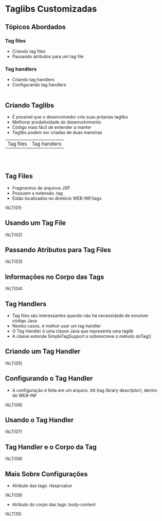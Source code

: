 # Taglibs Customizadas

## Tópicos Abordados
### Tag files
- Criando tag files
- Passando atributos para um tag file
### Tag handlers
- Criando tag handlers
- Configurando tag handlers
<br><br>
## Criando Taglibs

- É possível que o desenvolvedor crie suas
próprias taglibs
- Melhorar produtividade do desenvolvimento
- Código mais fácil de entender a manter
- Taglibs podem ser criadas de duas maneiras
<table>
<tr>
    <td>Tag files</td>
     <td>Tag handlers</td>
</tr>
</table>

<br><br>

## Tag Files

- Fragmentos de arquivos JSP
- Possuem a extensão .tag
- Estão localizados no diretório WEB-INF/tags

!ALT(01)

## Usando um Tag File

!ALT(02)

## Passando Atributos para Tag Files

!ALT(03)

## Informações no Corpo das Tags

!ALT(04)

## Tag Handlers

- Tag files são interessantes quando não há
necessidade de envolver código Java
- Nestes casos, é melhor usar um tag handler
- O Tag Handler é uma classe Java que
representa uma taglib
- A classe estende SimpleTagSupport e
sobrescreve o método doTag()

## Criando um Tag Handler

!ALT(05)

## Configurando o Tag Handler

- A configuração é feita em um arquivo .tld
(tag library descriptor), dentro de WEB-INF

!ALT(06)

## Usando o Tag Handler

!ALT(07)

## Tag Handler e o Corpo da Tag

!ALT(08)

## Mais Sobre Configurações

- Atributo das tags: rtexprvalue

!ALT(09)

- Atributo do corpo das tags: body-content

!ALT(10)



